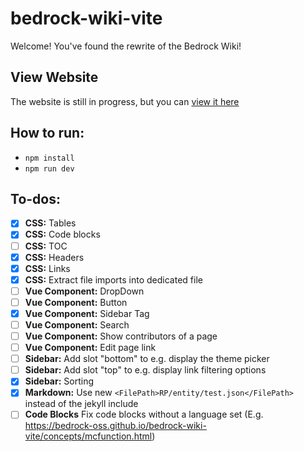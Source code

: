 # bedrock-wiki-vite

Welcome! You've found the rewrite of the Bedrock Wiki!

## View Website

The website is still in progress, but you can [view it here](https://bedrock-oss.github.io/bedrock-wiki-vite/)

## How to run:

-   `npm install`
-   `npm run dev`

## To-dos:

-   [x] **CSS:** Tables
-   [x] **CSS:** Code blocks
-   [ ] **CSS:** TOC
-   [x] **CSS:** Headers
-   [x] **CSS:** Links
-   [x] **CSS:** Extract file imports into dedicated file
-   [ ] **Vue Component:** DropDown
-   [ ] **Vue Component:** Button
-   [x] **Vue Component:** Sidebar Tag
-   [ ] **Vue Component:** Search
-   [ ] **Vue Component:** Show contributors of a page
-   [ ] **Vue Component:** Edit page link
-   [ ] **Sidebar:** Add slot "bottom" to e.g. display the theme picker
-   [ ] **Sidebar:** Add slot "top" to e.g. display link filtering options
-   [x] **Sidebar:** Sorting
-   [x] **Markdown:** Use new `<FilePath>RP/entity/test.json</FilePath>` instead of the jekyll include
-   [ ] **Code Blocks** Fix code blocks without a language set (E.g. https://bedrock-oss.github.io/bedrock-wiki-vite/concepts/mcfunction.html)
